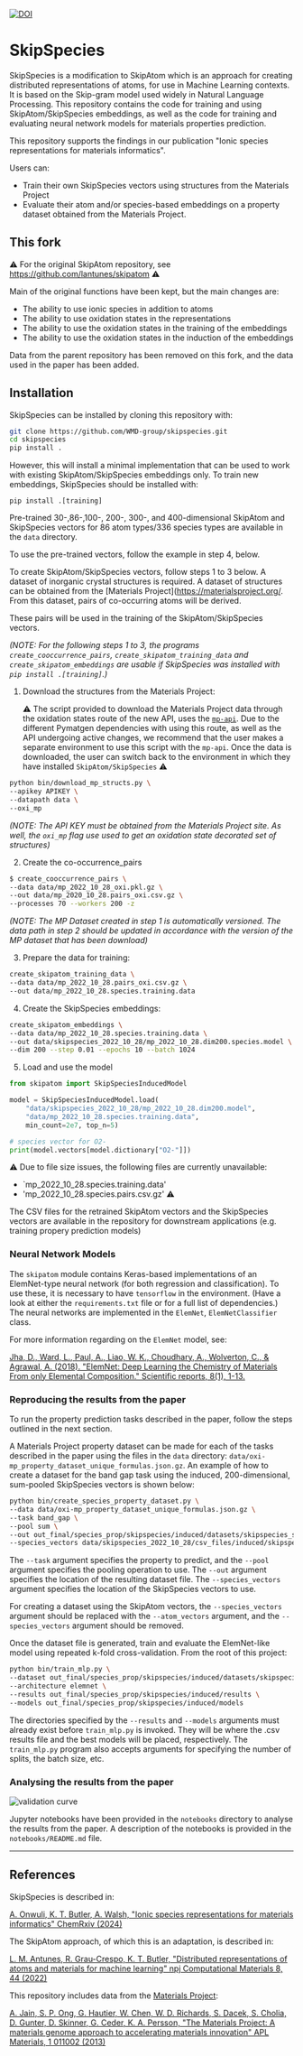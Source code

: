 [![DOI](https://zenodo.org/badge/DOI/10.5281/zenodo.12733916.svg)](https://doi.org/10.5281/zenodo.12733916)
# SkipSpecies

SkipSpecies is a modification to SkipAtom which is an approach for creating distributed representations of atoms, for use in Machine Learning contexts. It is
based on the Skip-gram model used widely in Natural Language Processing. This repository contains the code for training and using SkipAtom/SkipSpecies embeddings, as well as the code for training and evaluating neural network models for materials properties prediction.

This repository supports the findings in our publication "Ionic species representations for materials informatics".

Users can:
* Train their own SkipSpecies vectors using structures from the Materials Project
* Evaluate their atom and/or species-based embeddings on a property dataset obtained from the Materials Project.

## This fork

:warning: For the original SkipAtom repository, see https://github.com/lantunes/skipatom :warning:

Main of the original functions have been kept, but the main changes are:
- The ability to use ionic species in addition to atoms
- The ability to use oxidation states in the representations
- The ability to use the oxidation states in the training of the embeddings
- The ability to use the oxidation states in the induction of the embeddings

Data from the parent repository has been removed on this fork, and the data used in the paper has been added.

## Installation

SkipSpecies can be installed by cloning this repository with:
```bash
git clone https://github.com/WMD-group/skipspecies.git
cd skipspecies
pip install .
```
However, this will install a minimal implementation that can be used to work with existing SkipAtom/SkipSpecies embeddings only. To 
train new embeddings, SkipSpecies should be installed with:
```
pip install .[training]
```

Pre-trained 30-,86-,100-, 200-, 300-, and 400-dimensional SkipAtom and SkipSpecies vectors for 86 atom types/336 species types are available in the `data` directory.

To use the pre-trained vectors, follow the  example in step 4, below.

To create SkipAtom/SkipSpecies vectors, follow steps 1 to 3 below. A dataset of inorganic crystal structures is required. A dataset 
of structures can be obtained from the [Materials Project](https://materialsproject.org/.  From this dataset, pairs of co-occurring atoms will be derived.

These pairs will be used in the training of the SkipAtom/SkipSpecies vectors. 

_(NOTE: For the following steps 1 to 3, the programs `create_cooccurrence_pairs`, `create_skipatom_training_data` and 
`create_skipatom_embeddings` are usable if 
SkipSpecies was installed with `pip install .[training]`.)_

1. Download the structures from the Materials Project:


   ⚠️ The script provided to download the Materials Project data through the oxidation states route of the new API, uses the [`mp-api`](https://pypi.org/project/mp-api/). Due to the different Pymatgen dependencies with using this route, as well as the API undergoing active changes, we recommend that the user makes a separate environment to use this script with the `mp-api`. Once the data is downloaded, the user can switch back to the environment in which they have installed `SkipAtom/SkipSpecies` ⚠️ 

```bash
python bin/download_mp_structs.py \
--apikey APIKEY \
--datapath data \
--oxi_mp
```

_(NOTE: The API KEY must be obtained from the Materials Project site. As well, the `oxi_mp` flag use used to get an oxidation state decorated set of structures)_


2. Create the co-occurrence_pairs

```bash
$ create_cooccurrence_pairs \
--data data/mp_2022_10_28_oxi.pkl.gz \
--out data/mp_2020_10_28.pairs_oxi.csv.gz \
--processes 70 --workers 200 -z
```
_(NOTE: The MP Dataset created in step 1 is automatically versioned. The data path in step 2 should be updated in accordance with the version of the MP dataset that has been download)_

3. Prepare the data for training:

```bash
create_skipatom_training_data \
--data data/mp_2022_10_28.pairs_oxi.csv.gz \
--out data/mp_2022_10_28.species.training.data
```

4. Create the SkipSpecies embeddings:

```bash
create_skipatom_embeddings \
--data data/mp_2022_10_28.species.training.data \
--out data/skipspecies_2022_10_28/mp_2022_10_28.dim200.species.model \
--dim 200 --step 0.01 --epochs 10 --batch 1024
```

5. Load and use the model

```python
from skipatom import SkipSpeciesInducedModel

model = SkipSpeciesInducedModel.load(
    "data/skipspecies_2022_10_28/mp_2022_10_28.dim200.model", 
    "data/mp_2022_10_28.species.training.data", 
    min_count=2e7, top_n=5)

# species vector for O2-
print(model.vectors[model.dictionary["O2-"]])
```

⚠️ Due to file size issues, the following files are currently unavailable:
* `mp_2022_10_28.species.training.data'
* 'mp_2022_10_28.species.pairs.csv.gz'
⚠️

  
The CSV files for the retrained SkipAtom vectors and the SkipSpecies vectors are available in the repository for downstream applications (e.g. training propery prediction models)


### Neural Network Models

The `skipatom` module contains Keras-based implementations of an ElemNet-type neural network (for both 
regression and classification). To use these, it is
necessary to have `tensorflow` in the environment. (Have a look at either the `requirements.txt` file or for a full list of dependencies.) The neural networks are implemented in the `ElemNet`, 
`ElemNetClassifier` class.

For more information regarding on the `ElemNet` model, see:

[Jha, D., Ward, L., Paul, A., Liao, W. K., Choudhary, A., Wolverton, C., & Agrawal, A. (2018). "ElemNet: Deep Learning 
the Chemistry of Materials From only Elemental Composition." Scientific reports, 8(1), 1-13.](https://www.nature.com/articles/s41598-018-35934-y)


### Reproducing the results from the paper

To run the property prediction tasks described in the paper, follow the steps outlined in the next section.

A Materials Project property dataset can be made for each of the tasks described in the paper using the files in the `data` directory: `data/oxi-mp_property_dataset_unique_formulas.json.gz`. An example of how to create a dataset for the band gap task using the induced, 200-dimensional, sum-pooled SkipSpecies vectors is shown below:

```bash
python bin/create_species_property_dataset.py \
--data data/oxi-mp_property_dataset_unique_formulas.json.gz \
--task band_gap \
--pool sum \
--out out_final/species_prop/skipspecies/induced/datasets/skipspecies_sum_dim200_MP_band_gap.pkl \
--species_vectors data/skipspecies_2022_10_28/csv_files/induced/skipspecies_2022_10_28_induced_dim200.csv \
```
The `--task` argument specifies the property to predict, and the `--pool` argument specifies the pooling operation to use. The `--out` argument specifies the location of the resulting dataset file. The `--species_vectors` argument specifies the location of the SkipSpecies vectors to use.

For creating a dataset using the SkipAtom vectors, the `--species_vectors` argument should be replaced with the `--atom_vectors` argument, and the `--species_vectors` argument should be removed.


Once the dataset file is generated, train and evaluate the ElemNet-like model using repeated k-fold cross-validation. From the root of this project:

```bash
python bin/train_mlp.py \
--dataset out_final/species_prop/skipspecies/induced/datasets/skipspecies_sum_dim200_MP_band_gap.pkl \
--architecture elemnet \
--results out_final/species_prop/skipspecies/induced/results \
--models out_final/species_prop/skipspecies/induced/models
```

The directories specified by the `--results` and `--models` arguments must already exist before `train_mlp.py` is invoked. They will be where the .csv results file and the best models will be placed, respectively. The `train_mlp.py` program also accepts arguments for specifying the number of splits, the batch size, etc.

### Analysing the results from the paper
![validation curve](resources/Validation_losses_12x7_5_publication.svg)

Jupyter notebooks have been provided in the `notebooks` directory to analyse the results from the paper. A description of the notebooks is provided in the `notebooks/README.md` file.


- - - - - - - - -
## References

SkipSpecies is described in:

[A. Onwuli, K. T. Butler, A. Walsh, "Ionic species representations for materials informatics" ChemRxiv (2024)](https://chemrxiv.org/engage/chemrxiv/article-details/66acbd865101a2ffa8eaa181)

The SkipAtom approach, of which this is an adaptation, is described in:

[L. M. Antunes, R. Grau-Crespo, K. T. Butler, "Distributed representations of atoms and materials for machine learning" npj Computational Materials 8, 44 (2022)](https://www.nature.com/articles/s41524-022-00729-3)

This repository includes data from the [Materials Project](https://materialsproject.org): 

[A. Jain, S. P. Ong, G. Hautier, W. Chen, W. D. Richards, S. Dacek, S. Cholia, D. Gunter, D. Skinner, G. Ceder, K. A. 
Persson, "The Materials Project: A materials genome approach to accelerating materials innovation" APL Materials, 1 011002 (2013)](https://pubs.aip.org/aip/apm/article/1/1/011002/119685/Commentary-The-Materials-Project-A-materials)

